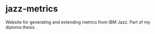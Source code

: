 # jazz-metrics
Website for generating and extending metrics from IBM Jazz. Part of my diploma thesis.